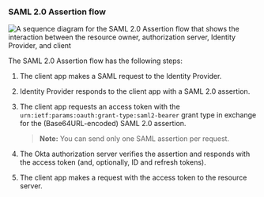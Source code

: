 ### SAML 2.0 Assertion flow

<div class="full">

   ![A sequence diagram for the SAML 2.0 Assertion flow that shows the interaction between the resource owner, authorization server, Identity Provider, and client](/img/authorization/oauth-saml2-assertion-grant-flow.png)

   <!--
      source image: https://www.figma.com/file/YH5Zhzp66kGCglrXQUag2E/%F0%9F%93%8A-Updated-Diagrams-for-Dev-Docs?type=design&node-id=4133%3A43905&mode=design&t=Me7qqw8odOmrLh6K-1
      oauth-saml2-assertion-grant-flow
   -->

</div>

The SAML 2.0 Assertion flow has the following steps:

1. The client app makes a SAML request to the Identity Provider.
1. Identity Provider responds to the client app with a SAML 2.0 assertion.
1. The client app requests an access token with the `urn:ietf:params:oauth:grant-type:saml2-bearer` grant type in exchange for the (Base64URL-encoded) SAML 2.0 assertion.

   > **Note:** You can send only one SAML assertion per request.

1. The Okta authorization server verifies the assertion and responds with the access token (and, optionally, ID and refresh tokens).
1. The client app makes a request with the access token to the resource server.
